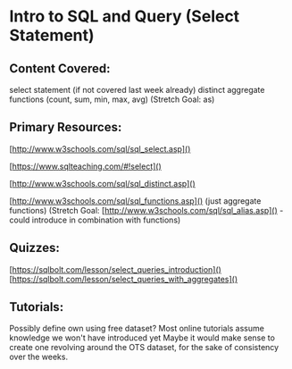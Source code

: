 # Intro to SQL and Query (Select Statement) #

## Content Covered: ##
select statement (if not covered last week already)
distinct
aggregate functions (count, sum, min, max, avg)
(Stretch Goal: as)

## Primary Resources: ##
[http://www.w3schools.com/sql/sql_select.asp]()

[https://www.sqlteaching.com/#!select]()

[http://www.w3schools.com/sql/sql_distinct.asp]()

[http://www.w3schools.com/sql/sql_functions.asp]() (just aggregate functions)
(Stretch Goal: [http://www.w3schools.com/sql/sql_alias.asp]() - could introduce in combination with functions)

## Quizzes: ##
[https://sqlbolt.com/lesson/select_queries_introduction]()
[https://sqlbolt.com/lesson/select_queries_with_aggregates]()

## Tutorials: ##
Possibly define own using free dataset? Most online tutorials assume knowledge we won't have introduced yet
Maybe it would make sense to create one revolving around the OTS dataset, for the sake of consistency over the weeks.

